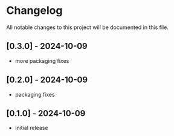 # Changelog

All notable changes to this project will be documented in this file.

## [0.3.0] - 2024-10-09
- more packaging fixes

## [0.2.0] - 2024-10-09
- packaging fixes

## [0.1.0] - 2024-10-09
- initial release
